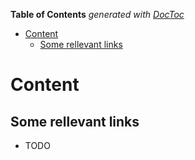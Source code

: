 <!-- START doctoc generated TOC please keep comment here to allow auto update -->
<!-- DON'T EDIT THIS SECTION, INSTEAD RE-RUN doctoc TO UPDATE -->
**Table of Contents**  *generated with [DocToc](https://github.com/thlorenz/doctoc)*

- [Content](#content)
  - [Some rellevant links](#some-rellevant-links)

<!-- END doctoc generated TOC please keep comment here to allow auto update -->

# Content

## Some rellevant links

- TODO
